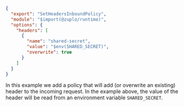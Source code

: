 ```json
{
  "export": "SetHeadersInboundPolicy",
  "module": "$import(@zuplo/runtime)",
  "options": {
    "headers": [
      {
        "name": "shared-secret",
        "value": "$env(SHARED_SECRET)",
        "overwrite": true
      }
    ]
  }
}
```

In this example we add a policy that will add (or overwrite an existing) header to the incoming request. In the example above, the value of the
header will be read from an environment variable `SHARED_SECRET`.
